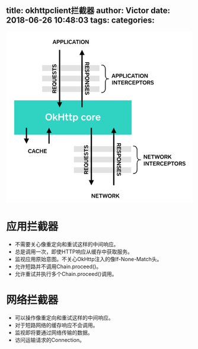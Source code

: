 title: okhttpclient拦截器
author: Victor
date: 2018-06-26 10:48:03
tags:
categories:
---
![upload successful](/images/pasted-193.png)

# 应用拦截器

- 不需要关心像重定向和重试这样的中间响应。
- 总是调用一次，即使HTTP响应从缓存中获取服务。
- 监视应用原始意图。不关心OkHttp注入的像If-None-Match头。
- 允许短路并不调用Chain.proceed()。
- 允许重试并执行多个Chain.proceed()调用。
# 网络拦截器

- 可以操作像重定向和重试这样的中间响应。
- 对于短路网络的缓存响应不会调用。
- 监视即将要通过网络传输的数据。
- 访问运输请求的Connection。